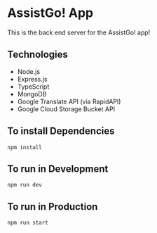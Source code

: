# AssistGo! App

This is the back end server for the AssistGo! app!

## Technologies

- Node.js
- Express.js
- TypeScript
- MongoDB
- Google Translate API (via RapidAPI)
- Google Cloud Storage Bucket API

## To install Dependencies

`npm install`

## To run in Development

`npm run dev`

## To run in Production

`npm run start`
